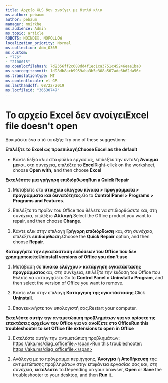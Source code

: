 ```yaml
---
title: Αρχείο XLS δεν ανοίγει με διπλό κλικ
ms.author: pebaum
author: pebaum
manager: mnirkhe
ms.audience: Admin
ms.topic: article
ROBOTS: NOINDEX, NOFOLLOW
localization_priority: Normal
ms.collection: Adm_O365
ms.custom:
- "776"
- "2100015"
ms.openlocfilehash: 7d2356ff2c688dd4f1ec1ca3751c45246eae1ba0
ms.sourcegitcommit: 1d98db8acb9959aba3b5e308a567ade6b62da56c
ms.translationtype: MT
ms.contentlocale: el-GR
ms.lasthandoff: 08/22/2019
ms.locfileid: "36530747"
---
```

# <a name="excel-file-doesnt-open"></a><span data-ttu-id="3a557-102">Το αρχείο Excel δεν ανοίγει</span><span class="sxs-lookup"><span data-stu-id="3a557-102">Excel file doesn't open</span></span>

<span data-ttu-id="3a557-103">Δοκιμάστε ένα από τα εξής:</span><span class="sxs-lookup"><span data-stu-id="3a557-103">Try one of these suggestions:</span></span>

<span data-ttu-id="3a557-104">**Επιλέξτε το Excel ως προεπιλογή**</span><span class="sxs-lookup"><span data-stu-id="3a557-104">**Choose Excel as the default**</span></span>

* <span data-ttu-id="3a557-105">Κάντε δεξιό κλικ στο φύλλο εργασίας, επιλέξτε την εντολή **Άνοιγμα με**και, στη συνέχεια, επιλέξτε το **Excel**</span><span class="sxs-lookup"><span data-stu-id="3a557-105">Right-click on the worksheet, choose **Open with**, and then choose **Excel**</span></span>

<span data-ttu-id="3a557-106">**Εκτελέσετε μια γρήγορη επιδιόρθωση**</span><span class="sxs-lookup"><span data-stu-id="3a557-106">**Run a Quick Repair**</span></span>

1. <span data-ttu-id="3a557-107">Μεταβείτε στο **στοιχείο ελέγχου πίνακα > προγράμματα > προγράμματα και δυνατότητες**.</span><span class="sxs-lookup"><span data-stu-id="3a557-107">Go to **Control Panel > Programs > Programs and Features**.</span></span>

2. <span data-ttu-id="3a557-108">Επιλέξτε το προϊόν του Office που θέλετε να επιδιορθώσετε και, στη συνέχεια, επιλέξτε **Αλλαγή**.</span><span class="sxs-lookup"><span data-stu-id="3a557-108">Select the Office product you want to repair, and then choose **Change**.</span></span>

3. <span data-ttu-id="3a557-109">Κάντε κλικ στην επιλογή **Γρήγορη επιδιόρθωση** και, στη συνέχεια, επιλέξτε **επιδιόρθωση**.</span><span class="sxs-lookup"><span data-stu-id="3a557-109">Choose the **Quick Repair** option, and then choose **Repair**.</span></span>

<span data-ttu-id="3a557-110">**Καταργήστε την εγκατάσταση εκδόσεων του Office που δεν χρησιμοποιείτε**</span><span class="sxs-lookup"><span data-stu-id="3a557-110">**Uninstall versions of Office you don't use**</span></span>

1. <span data-ttu-id="3a557-111">Μετάβαση σε **πίνακα ελέγχου > κατάργηση εγκατάστασης προγράμματος**και, στη συνέχεια, επιλέξτε την έκδοση του Office που θέλετε να καταργήσετε.</span><span class="sxs-lookup"><span data-stu-id="3a557-111">Go to **Control Panel > Uninstall a Program**, and then select the version of Office you want to remove.</span></span>

2. <span data-ttu-id="3a557-112">Κάντε κλικ στην επιλογή **Κατάργηση της εγκατάστασης**.</span><span class="sxs-lookup"><span data-stu-id="3a557-112">Click **Uninstall**.</span></span>

3. <span data-ttu-id="3a557-113">Επανεκκινήστε τον υπολογιστή σας.</span><span class="sxs-lookup"><span data-stu-id="3a557-113">Restart your computer.</span></span>

<span data-ttu-id="3a557-114">**Εκτελέστε αυτήν την αντιμετώπιση προβλημάτων για να ορίσετε τις επεκτάσεις αρχείων του Office για να ανοίξετε στο Office**</span><span class="sxs-lookup"><span data-stu-id="3a557-114">**Run this troubleshooter to set Office file extensions to open in Office**</span></span>

1. <span data-ttu-id="3a557-115">Εκτελέστε αυτήν την αντιμετώπιση προβλημάτων: https://aka.ms/diag_officefile.</span><span class="sxs-lookup"><span data-stu-id="3a557-115">Run this troubleshooter: https://aka.ms/diag_officefile.</span></span>

2. <span data-ttu-id="3a557-116">Ανάλογα με το πρόγραμμα περιήγησης, **Άνοιγμα** ή **Αποθήκευση** της αντιμετώπισης προβλημάτων στην επιφάνεια εργασίας σας και, στη συνέχεια, **εκτελέστε** το.</span><span class="sxs-lookup"><span data-stu-id="3a557-116">Depending on your browser, **Open** or **Save** the troubleshooter to your desktop, and then **Run** it.</span></span>
